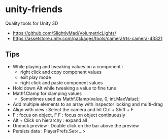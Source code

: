 # unity-friends
Quality tools for Unity 3D

- https://github.com/SlightlyMad/VolumetricLights/
- https://assetstore.unity.com/packages/tools/camera/rts-camera-43321


## Tips
- While playing and tweaking values on a component :
  - right click and copy component values
  - exit play mode
  - right click and paste component values
- Hold down Alt while tweaking a value to fine tune
- Mathf.Clamp for clamping values
  - Sometimes used as Mathf.Clamp(value, 0, int.MaxValue);
- Add multiple elements to an array with inspector locking and multi-drag
- Align with view : Select the camera and hit Ctrl + Shift + F
- F : focus on object, F F : focus on object continuously
- Alt + Click on hierarchy : expand all
- Undock preview : Double click on the bar above the preview
- Persists data : PlayerPrefs.Set<...>

